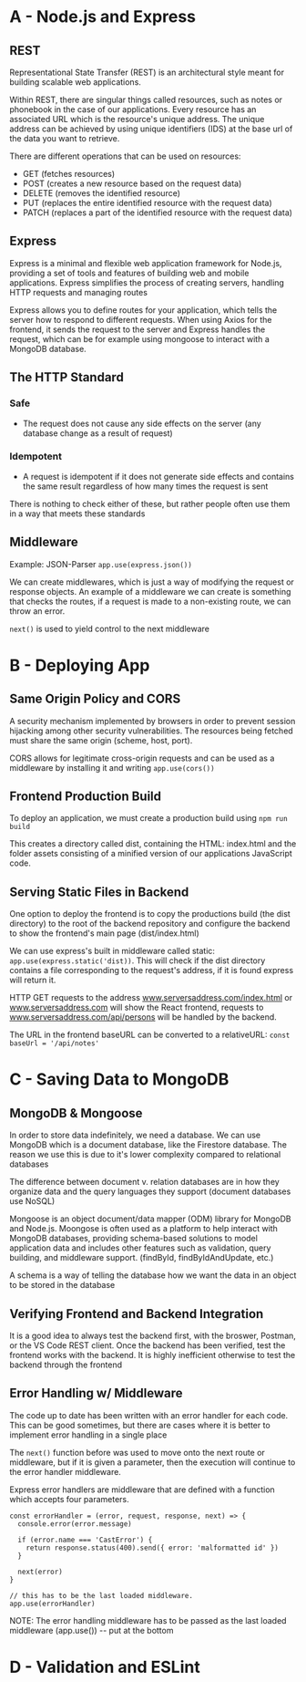 # A - Node.js and Express
## REST
Representational State Transfer (REST) is an architectural style meant for building scalable web applications.

Within REST, there are singular things called resources, such as notes or phonebook in the case of our applications. Every resource has an associated URL which is the resource's unique address. The unique address can be achieved by using unique identifiers (IDS) at the base url of the data you want to retrieve.

There are different operations that can be used on resources:
- GET (fetches resources)
- POST (creates a new resource based on the request data)
- DELETE (removes the identified resource)
- PUT (replaces the entire identified resource with the request data)
- PATCH (replaces a part of the identified resource with the request data)

## Express
Express is a minimal and flexible web application framework for Node.js, providing a set of tools and features of building web and mobile applications. Express simplifies the process of creating servers, handling HTTP requests and managing routes 

Express allows you to define routes for your application, which tells the server how to respond to different requests. When using Axios for the frontend, it sends the request to the server and Express handles the request, which can be for example using mongoose to interact with a MongoDB database.

## The HTTP Standard 
### Safe 
- The request does not cause any side effects on the server (any database change as a result of request)

### Idempotent
- A request is idempotent if it does not generate side effects and contains the same result regardless of how many times the request is sent

There is nothing to check either of these, but rather people often use them in a way that meets these standards

## Middleware
Example: JSON-Parser
`app.use(express.json())`

We can create middlewares, which is just a way of modifying the request or response objects. An example of a middleware we can create is something that checks the routes, if a request is made to a non-existing route, we can throw an error.

`next()` is used to yield control to the next middleware

# B - Deploying App
## Same Origin Policy and CORS
A security mechanism implemented by browsers in order to prevent session hijacking among other security vulnerabilities. The resources being fetched must share the same origin (scheme, host, port).

CORS allows for legitimate cross-origin requests and can be used as a middleware by installing it and writing `app.use(cors())`

## Frontend Production Build
To deploy an application, we must create a production build using `npm run build`

This creates a directory called dist, containing the HTML: index.html and the folder assets consisting of a minified version of our applications JavaScript code.

## Serving Static Files in Backend
One option to deploy the frontend is to copy the productions build (the dist directory) to the root of the backend repository and configure the backend to show the frontend's main page (dist/index.html)

We can use express's built in middleware called static: `app.use(express.static('dist))`. This will check if the dist directory contains a file corresponding to the request's address, if it is found express will return it.

HTTP GET requests to the address www.serversaddress.com/index.html or www.serversaddress.com will show the React frontend, requests to www.serversaddress.com/api/persons will be handled by the backend.

The URL in the frontend baseURL can be converted to a relativeURL:
`const baseUrl = '/api/notes'`

# C - Saving Data to MongoDB
## MongoDB & Mongoose
In order to store data indefinitely, we need a database. We can use MongoDB which is a document database, like the Firestore database. The reason we use this is due to it's lower complexity compared to relational databases

The difference between document v. relation databases are in how they organize data and the query languages they support (document databases use NoSQL)

Mongoose is an object document/data mapper (ODM) library for MongoDB and Node.js. Moongose is often used as a platform to help interact with MongoDB databases, providing schema-based solutions to model application data and includes other features such as validation, query building, and middleware support. (findById, findByIdAndUpdate, etc.)

A schema is a way of telling the database how we want the data in an object to be stored in the database

## Verifying Frontend and Backend Integration
It is a good idea to always test the backend first, with the broswer, Postman, or the VS Code REST client. Once the backend has been verified, test the frontend works with the backend. It is highly inefficient otherwise to test the backend through the frontend

## Error Handling w/ Middleware
The code up to date has been written with an error handler for each code. This can be good sometimes, but there are cases where it is better to implement error handling in a single place

The `next()` function before was used to move onto the next route or middleware, but if it is given a parameter, then the execution will continue to the error handler middleware.

Express error handlers are middleware that are defined with a function which accepts four parameters.

```
const errorHandler = (error, request, response, next) => {
  console.error(error.message)

  if (error.name === 'CastError') {
    return response.status(400).send({ error: 'malformatted id' })
  } 

  next(error)
}

// this has to be the last loaded middleware.
app.use(errorHandler)
```

NOTE: The error handling middleware has to be passed as the last loaded middleware (app.use()) -- put at the bottom

# D - Validation and ESLint
